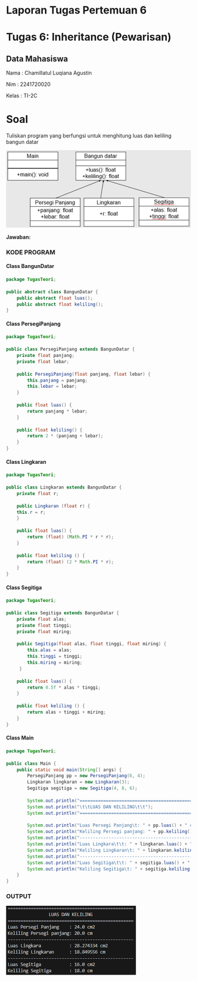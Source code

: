 # Laporan Tugas Pertemuan 6

# Tugas 6: Inheritance (Pewarisan)

## Data Mahasiswa
Nama    : Chamillatul Luqiana Agustin

Nim     : 2241720020

Kelas   : TI-2C

# Soal
Tuliskan program yang berfungsi untuk menghitung luas dan keliling bangun datar

![Soal](img/Soal.PNG)

**Jawaban:**

### KODE PROGRAM

#### Class BangunDatar
```java
package TugasTeori;

public abstract class BangunDatar {
    public abstract float luas();
    public abstract float keliling();
}
```

#### Class PersegiPanjang
```java
package TugasTeori;

public class PersegiPanjang extends BangunDatar {
    private float panjang;
    private float lebar;

    public PersegiPanjang(float panjang, float lebar) {
        this.panjang = panjang;
        this.lebar = lebar;
    }

    public float luas() {
        return panjang * lebar;
    }

    public float keliling() {
        return 2 * (panjang + lebar);
    }
}
```

#### Class Lingkaran
```java
package TugasTeori;

public class Lingkaran extends BangunDatar {
    private float r;

    public Lingkaran (float r) {
    this.r = r;
    }

    public float luas() {
        return (float) (Math.PI * r * r);
    }

    public float keliling () {
        return (float) (2 * Math.PI * r);
    }
}
```

#### Class Segitiga
```java
package TugasTeori;

public class Segitiga extends BangunDatar {
    private float alas;
    private float tinggi;
    private float miring;

    public Segitiga(float alas, float tinggi, float miring) {
        this.alas = alas;
        this.tinggi = tinggi;
        this.miring = miring;
     }

    public float luas() {
        return 0.5f * alas * tinggi;
    }

    public float keliling () {
        return alas + tinggi + miring;
    }
}
```

#### Class Main
```java
package TugasTeori;

public class Main {
    public static void main(String[] args) {
        PersegiPanjang pp = new PersegiPanjang(6, 4);
        Lingkaran lingkaran = new Lingkaran(3);
        Segitiga segitiga = new Segitiga(4, 8, 6);

        System.out.println("=================================================");
        System.out.println("\t\tLUAS DAN KELILING\t\t");
        System.out.println("=================================================");

        System.out.println("Luas Persegi Panjang\t: " + pp.luas() + " cm2");
        System.out.println("Keliling Persegi panjang: " + pp.keliling() + " cm");
        System.out.println("-------------------------------------------------");
        System.out.println("Luas Lingkara\t\t: " + lingkaran.luas() + " cm2");
        System.out.println("Keliling Lingkaran\t: " + lingkaran.keliling() + " cm");
        System.out.println("-------------------------------------------------");
        System.out.println("Luas Segitiga\t\t: " + segitiga.luas() + " cm2");
        System.out.println("Keliling Segitiga\t: " + segitiga.keliling() + " cm");
    }
}
```

### OUTPUT
![Output](img/Output.PNG)